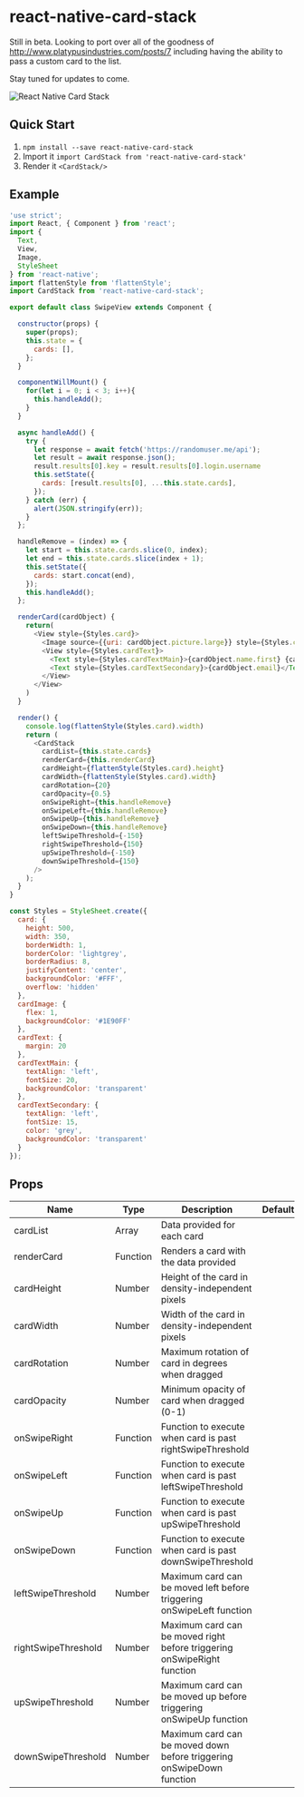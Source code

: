 # react-native-card-stack

Still in beta. Looking to port over all of the goodness of http://www.platypusindustries.com/posts/7 including having the ability to pass a custom card to the list.

Stay tuned for updates to come.

![React Native Card Stack](https://github.com/ridgeo/react-native-card-stack/ScreenCaptures/SwipeCards.gif)

## Quick Start
1. `npm install --save react-native-card-stack`
2. Import it `import CardStack from 'react-native-card-stack'`
3. Render it `<CardStack/>`

## Example
```javascript
'use strict';
import React, { Component } from 'react';
import {
  Text,
  View,
  Image,
  StyleSheet
} from 'react-native';
import flattenStyle from 'flattenStyle';
import CardStack from 'react-native-card-stack';

export default class SwipeView extends Component {

  constructor(props) {
    super(props);
    this.state = {
      cards: [],
    };
  }

  componentWillMount() {
    for(let i = 0; i < 3; i++){
      this.handleAdd();
    }
  }

  async handleAdd() {
    try {
      let response = await fetch('https://randomuser.me/api');
      let result = await response.json();
      result.results[0].key = result.results[0].login.username
      this.setState({
        cards: [result.results[0], ...this.state.cards],
      });
    } catch (err) {
      alert(JSON.stringify(err));
    }
  };

  handleRemove = (index) => {
    let start = this.state.cards.slice(0, index);
    let end = this.state.cards.slice(index + 1);
    this.setState({
      cards: start.concat(end),
    });
    this.handleAdd();
  };

  renderCard(cardObject) {
    return(
      <View style={Styles.card}>
        <Image source={{uri: cardObject.picture.large}} style={Styles.cardImage}/>
        <View style={Styles.cardText}>
          <Text style={Styles.cardTextMain}>{cardObject.name.first} {cardObject.name.last}</Text>
          <Text style={Styles.cardTextSecondary}>{cardObject.email}</Text>
        </View>
      </View>
    )
  }

  render() {
    console.log(flattenStyle(Styles.card).width)
    return (
      <CardStack
        cardList={this.state.cards}
        renderCard={this.renderCard}
        cardHeight={flattenStyle(Styles.card).height}
        cardWidth={flattenStyle(Styles.card).width}
        cardRotation={20}
        cardOpacity={0.5}
        onSwipeRight={this.handleRemove}
        onSwipeLeft={this.handleRemove}
        onSwipeUp={this.handleRemove}
        onSwipeDown={this.handleRemove}
        leftSwipeThreshold={-150}
        rightSwipeThreshold={150}
        upSwipeThreshold={-150}
        downSwipeThreshold={150}
      />
    );
  }
}

const Styles = StyleSheet.create({
  card: {
    height: 500,
    width: 350,
    borderWidth: 1,
    borderColor: 'lightgrey',
    borderRadius: 8,
    justifyContent: 'center',
    backgroundColor: '#FFF',
    overflow: 'hidden'
  },
  cardImage: {
    flex: 1,
    backgroundColor: '#1E90FF'
  },
  cardText: {
    margin: 20
  },
  cardTextMain: {
    textAlign: 'left',
    fontSize: 20,
    backgroundColor: 'transparent'
  },
  cardTextSecondary: {
    textAlign: 'left',
    fontSize: 15,
    color: 'grey',
    backgroundColor: 'transparent'
  }
});
```

## Props

| Name              | Type     | Description                                                 | Default      |
|-------------------|----------|-------------------------------------------------------------|--------------|
| cardList          | Array    | Data provided for each card                                 |              |
| renderCard        | Function | Renders a card with the data provided                       |              |
| cardHeight        | Number   | Height of the card in density-independent pixels            |              |
| cardWidth         | Number   | Width of the card in density-independent pixels             |              |
| cardRotation      | Number   | Maximum rotation of card in degrees when dragged            |              |
| cardOpacity       | Number   | Minimum opacity of card when dragged (0-1)                  |              |
| onSwipeRight      | Function | Function to execute when card is past rightSwipeThreshold   |              |
| onSwipeLeft       | Function | Function to execute when card is past leftSwipeThreshold    |              |
| onSwipeUp         | Function | Function to execute when card is past upSwipeThreshold      |              |
| onSwipeDown       | Function | Function to execute when card is past downSwipeThreshold    |              |
| leftSwipeThreshold | Number   | Maximum card can be moved left before triggering onSwipeLeft function |             |
| rightSwipeThreshold | Number  | Maximum card can be moved right before triggering onSwipeRight function |             |
| upSwipeThreshold  | Number   | Maximum card can be moved up before triggering onSwipeUp function |             |
| downSwipeThreshold | Number   | Maximum card can be moved down before triggering onSwipeDown function |             |

